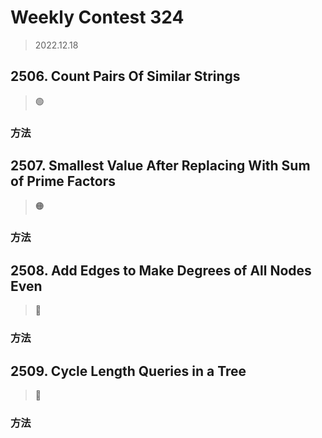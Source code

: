# Weekly Contest 324
> 2022.12.18

## 2506. Count Pairs Of Similar Strings

> :green_circle:

### 方法

## 2507. Smallest Value After Replacing With Sum of Prime Factors

> :orange_circle:

### 方法

## 2508. Add Edges to Make Degrees of All Nodes Even

> :red_circle:

### 方法

## 2509. Cycle Length Queries in a Tree

> :red_circle:

### 方法
